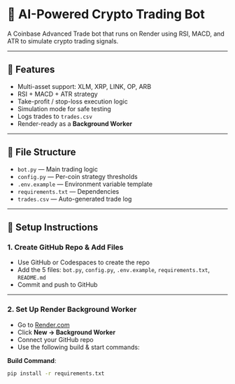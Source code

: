 # 🧠 AI-Powered Crypto Trading Bot

A Coinbase Advanced Trade bot that runs on Render using RSI, MACD, and ATR to simulate crypto trading signals.

---

## 🚀 Features

- Multi-asset support: XLM, XRP, LINK, OP, ARB
- RSI + MACD + ATR strategy
- Take-profit / stop-loss execution logic
- Simulation mode for safe testing
- Logs trades to `trades.csv`
- Render-ready as a **Background Worker**

---

## 🧱 File Structure

- `bot.py` — Main trading logic
- `config.py` — Per-coin strategy thresholds
- `.env.example` — Environment variable template
- `requirements.txt` — Dependencies
- `trades.csv` — Auto-generated trade log

---

## 🔧 Setup Instructions

### 1. Create GitHub Repo & Add Files

- Use GitHub or Codespaces to create the repo
- Add the 5 files: `bot.py`, `config.py`, `.env.example`, `requirements.txt`, `README.md`
- Commit and push to GitHub

---

### 2. Set Up Render Background Worker

- Go to [Render.com](https://dashboard.render.com/)
- Click **New → Background Worker**
- Connect your GitHub repo
- Use the following build & start commands:

**Build Command**:
```bash
pip install -r requirements.txt

